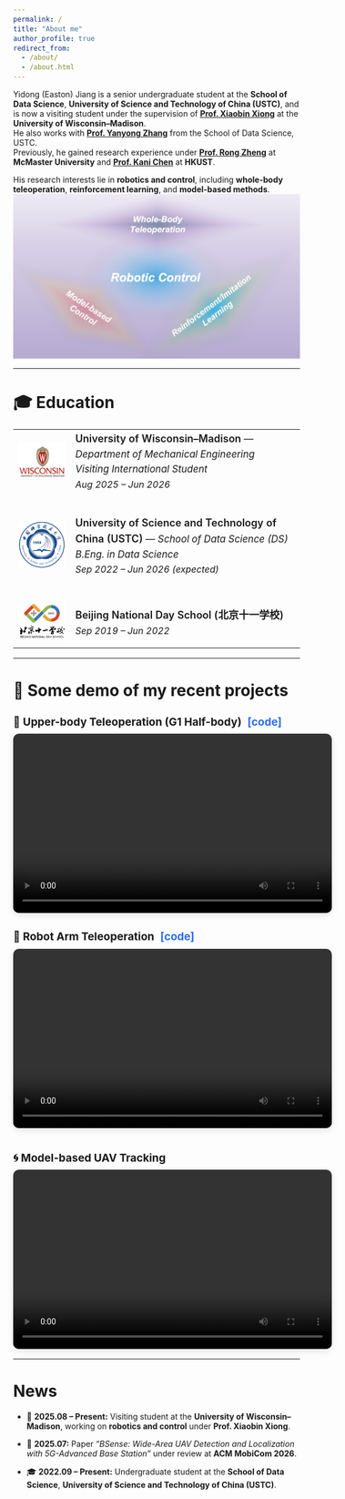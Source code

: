 ```yaml
---
permalink: /
title: "About me"
author_profile: true
redirect_from: 
  - /about/
  - /about.html
---
```


Yidong (Easton) Jiang is a senior undergraduate student at the **School of Data Science**, **University of Science and Technology of China (USTC)**, and is now a visiting student under the supervision of **[Prof. Xiaobin Xiong](https://scholar.google.com/citations?user=hBqDFBoAAAAJ&hl=en)** at the **University of Wisconsin–Madison**.  
He also works with **[Prof. Yanyong Zhang](https://scholar.google.com/citations?user=qfbPQ1YAAAAJ&hl=en)** from the School of Data Science, USTC.  
Previously, he gained research experience under **[Prof. Rong Zheng](https://scholar.google.com/citations?user=uFKeXskAAAAJ&hl=zh-CN)** at **McMaster University** and **[Prof. Kani Chen](https://scholar.google.com/citations?user=h3ONKjwAAAAJ&hl=en)** at **HKUST**.

His research interests lie in **robotics and control**, including **whole-body teleoperation**, **reinforcement learning**, and **model-based methods**.
![Research Overview](files/research_map.png)

---


🎓 Education
======
<table style="width:100%; border-collapse:collapse; border:none; font-size:17px; line-height:1.55;">
  <!-- UW–Madison -->
  <tr style="border:none;">
    <td style="width:20%; vertical-align:middle; text-align:center; border:none;">
      <img src="files/uwmadison_logo.png" alt="UW–Madison Logo" width="110" style="margin-top:4px;">
    </td>
    <td style="vertical-align:middle; border:none;">
      <span style="font-size:18px; font-weight:600;">University of Wisconsin–Madison</span> — <i>Department of Mechanical Engineering</i><br>
      <i>Visiting International Student</i><br>
      <span style="font-size:16px;"><i>Aug 2025 – Jun 2026</i></span>
    </td>
  </tr>

  <tr style="height:35px; border:none;"></tr>

  <!-- USTC -->
  <tr style="border:none;">
    <td style="width:20%; vertical-align:middle; text-align:center; border:none;">
      <img src="files/ustc_logo.png" alt="USTC Logo" width="110" style="margin-top:4px;">
    </td>
    <td style="vertical-align:middle; border:none;">
      <span style="font-size:18px; font-weight:600;">University of Science and Technology of China (USTC)</span> — <i>School of Data Science (DS)</i><br>
      <i>B.Eng. in Data Science</i><br>
      <span style="font-size:16px;"><i>Sep 2022 – Jun 2026 (expected)</i></span>
    </td>
  </tr>

  <tr style="height:35px; border:none;"></tr>

  <!-- Beijing 11 School -->
  <tr style="border:none;">
    <td style="width:20%; vertical-align:middle; text-align:center; border:none;">
      <img src="files/bnds_logo.png" alt="Beijing National Day School Logo" width="105" style="margin-top:4px;">
    </td>
    <td style="vertical-align:middle; border:none;">
      <span style="font-size:18px; font-weight:600;">Beijing National Day School (北京十一学校)</span><br>
      <span style="font-size:16px;"><i>Sep 2019 – Jun 2022</i></span>
    </td>
  </tr>
</table>



  
---

🎥 Some demo of my recent projects
======
<h3 style="font-size:19px; font-weight:700; margin-bottom:0.5em; margin-top:1.4em;">
🦾 Upper-body Teleoperation (G1 Half-body)
<a href="https://github.com/1EastonJ/vive_g1_hfbody"
   style="color:#2b6def; text-decoration:none; border-bottom:2px solid transparent; margin-left:6px;"
   onmouseover="this.style.borderBottom='2px solid #2b6def'"
   onmouseout="this.style.borderBottom='2px solid transparent'">
   [code]
</a>
</h3>
<video width="560" height="315" controls style="border-radius:10px; box-shadow:0 4px 12px rgba(0,0,0,0.1);">
  <source src="files/g1_halfbody_demo.mp4" type="video/mp4">
  Your browser does not support the video tag.
</video>

<h3 style="font-size:19px; font-weight:700; margin-bottom:0.5em; margin-top:1.4em;">
🤖 Robot Arm Teleoperation
<a href="https://github.com/1EastonJ/vive_piper"
   style="color:#2b6def; text-decoration:none; border-bottom:2px solid transparent; margin-left:6px;"
   onmouseover="this.style.borderBottom='2px solid #2b6def'"
   onmouseout="this.style.borderBottom='2px solid transparent'">
   [code]
</a>
</h3>
<video width="560" height="315" controls style="border-radius:10px; box-shadow:0 4px 12px rgba(0,0,0,0.1);">
  <source src="files/piper_teleop.mp4" type="video/mp4">
  Your browser does not support the video tag.
</video>




<h3 style="font-size:19px; font-weight:700; margin-bottom:0.5em; margin-top:2em;">
🌀 Model-based UAV Tracking
</h3>
<video width="560" height="315" controls style="border-radius:10px; box-shadow:0 4px 12px rgba(0,0,0,0.1);">
  <source src="files/UAV_tracking.mp4" type="video/mp4">
  Your browser does not support the video tag.
</video>


---

News
======
- 🧠 **2025.08 – Present:** Visiting student at the **University of Wisconsin–Madison**, working on **robotics and control** under **Prof. Xiaobin Xiong**.  

- 📄 **2025.07:** Paper *“BSense: Wide-Area UAV Detection and Localization with 5G-Advanced Base Station”* under review at **ACM MobiCom 2026**.  

- 🎓 **2022.09 – Present:** Undergraduate student at the **School of Data Science**, **University of Science and Technology of China (USTC)**.
 




